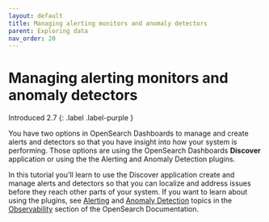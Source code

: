 ```yaml
---
layout: default
title: Managing alerting monitors and anomaly detectors
parent: Exploring data
nav_order: 20
---
```


# Managing alerting monitors and anomaly detectors
Introduced 2.7
{: .label .label-purple }

You have two options in OpenSearch Dashboards to manage and create alerts and detectors so that you have insight into how your system is performing. Those options are using the OpenSearch Dashboards **Discover** application or using the the Alerting and Anomaly Detection plugins.

In this tutorial you'll learn to use the Discover application create and manage alerts and detectors so that you can localize and address issues before they reach other parts of your system. If you want to learn about using the plugins, see [Alerting]({{site.url}}{{site.baseurl}}/observing-your-data/alerting/index/) and [Anomaly Detection]({{site.url}}{{site.baseurl}}/observing-your-data/ad/index/) topics in the [Observability]({{site.url}}{{site.baseurl}}/observing-your-data/index/) section of the OpenSearch Documentation.